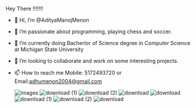 Hey There !!!!!!!

- 👋 Hi, I’m @AdityaManojMenon
- 👀 I’m passionate about programming, playing chess and soccer.
- 🌱 I’m currently doing Bacherlor of Science degree in Computer Science at Michigan State University
- 💞️ I’m looking to collaborate and work on some interesting projects.
- 📫 How to reach me Mobile: 5172493720 or Email:adhumenon2004@gmail.com
  
   ![images](https://github.com/AdityaManojMenon/AdityaManojMenon/assets/143031124/d9b1b1c4-2460-4d8c-aa5a-91a6b7ab49b0)
![download (1)](https://github.com/AdityaManojMenon/AdityaManojMenon/assets/143031124/989016db-193f-4e92-9dcc-91d87fe0d9d5) ![download (2)](https://github.com/AdityaManojMenon/AdityaManojMenon/assets/143031124/cfa01155-4efb-4c85-abb8-ba162cddc6c8)     ![download](https://github.com/AdityaManojMenon/AdityaManojMenon/assets/143031124/11b50209-f410-4e67-b162-309657e0fba6)  ![download](https://github.com/AdityaManojMenon/AdityaManojMenon/assets/143031124/f8143df2-b813-414a-ae94-e42fb0b50a9b)  ![download (1)](https://github.com/AdityaManojMenon/AdityaManojMenon/assets/143031124/5a7fe385-383c-4a53-a06e-0c47569d21e2)  ![download (2)](https://github.com/AdityaManojMenon/AdityaManojMenon/assets/143031124/e6ed4a2e-247b-4297-9384-fb9b32556799) ![download](https://github.com/AdityaManojMenon/AdityaManojMenon/assets/143031124/675f0cef-3f87-40c3-b3d9-c5b2a95b3519)









<!---
AdityaManojMenon/AdityaManojMenon is a ✨ special ✨ repository because its `README.md` (this file) appears on your GitHub profile.
You can click the Preview link to take a look at your changes.
--->
